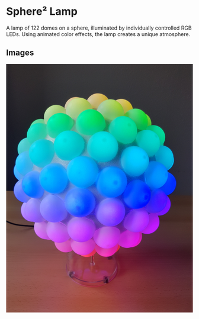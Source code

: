 # Sphere² Lamp

A lamp of 122 domes on a sphere, illuminated by individually controlled RGB LEDs.
Using animated color effects, the lamp creates a unique atmosphere.


## Images

![](image.jpg)

